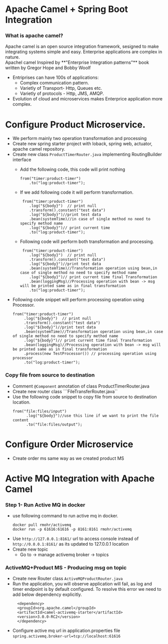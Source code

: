 # Apache Camel + Spring Boot Integration
### What is apache camel?
<p>
  Apache camel is an open source integration framework, sesigned to make integrating systems simple and easy.
  Enterprise applications are complex in nature.<br/>
  Apachel camel Inspired by **"Enterprise Integration patterns"** book written by Gregor Hope and Bobby Woolf
</p>

- Entriprises can have 100s of applications:
  - Complex communication pattern.
  - Varietly of Transport- Http, Queues etc.
  - Varietly of protocols - Http, JMS, AMQP.
- Evolution of cloud and microservices makes Enterprice application more complex.

# Configure Product Microservice.
- We perform mainly two operation transformation and processing
- Create new spring starter project with loback, spring web, actuator, apache camel repository.
- Create new class ```ProductTimerRouter.java``` implementing RoutingBuilder interface
  - Add the following code, this code will print nothing 
    ```
    from("timer:product-timer")
		.to("log:product-timer");
    ```
  - If we add following code it will perform transformation.
    ```
     from("timer:product-timer")
		.log("${body}")  // print null
		.transform().constant("test data")
		.log("${body}")//print test data
		.bean(systemTime)//in case of single method no need to specify method name
		.log("${body}")// print current time
		.to("log:product-timer");
    ```
  - Following code will perform both transformation and processing.
  
    ```
     from("timer:product-timer")
		.log("${body}")  // print null
		.transform().constant("test data")
		.log("${body}")//print test data
		.bean(systemTime)//Transformation operation using bean,in case of single method no need to specify method name
		.log("${body}")// print current time final Transformation
		.bean(loggingMsg)//Processing operation with bean -> msg will be printed same as in final transformation
		.to("log:product-timer");
    ```
 - Following code snippet will perform processing operation using Processor.
   ```
   from("timer:product-timer")
		.log("${body}")  // print null
		.transform().constant("test data")
		.log("${body}")//print test data
		.bean(systemTime)//Transformation operation using bean,in case of single method no need to specify method name
		.log("${body}")// print current time final Transformation
		.bean(loggingMsg)//Processing operation with bean -> msg will be printed same as in final transformation
		.process(new TestProcessor()) // processing operation using processor
		.to("log:product-timer");
   ```
### Copy file from source to destination
- Comment ```@Component``` annotation of class ProductTimerRouter.java
- Create new router class ```FileTransferRouter.java``
- Use the following code snippet to copy file from source to destination location.
  ```
  from("file:files/input")
		.log("${body}")//use this line if we want to print the file content
		.to("file:files/output");
  ```

# Configure Order Microservice
- Create order ms same way as we created product MS

# Active MQ Integration with Apache Camel
### Step 1- Run Active MQ in docker
- use following command to run active mq in docker.
  ```
  docker pull rmohr/activemq
  docker run -p 61616:61616 -p 8161:8161 rmohr/activemq
  ```
- Use ```http://127.0.0.1:8161/``` url to access console instead of ```http://0.0.0.1:8161/``` as its updated to 127.0.0.1 location
- Create new topic
  - Go to  -> manage activemq broker -> topics
 
### ActiveMQ+Product MS - Producing msg on topic
- Create new Router class ```ActiveMQProductRouter.java```
- Run the application, you will observe application will fail, as log and timer endpoint is by default configured. To resolve this error we need to add below dependency explicitly.
  ```
	<dependency>
	<groupId>org.apache.camel</groupId>
	<artifactId>camel-activemq-starter</artifactId>
	<version>3.0.0-RC2</version>
	</dependency>
  ```
- Configure active mq url in application.properties file ```spring.activemq.broker-url=tcp://localhost:61616```

